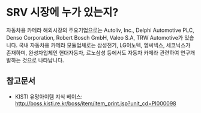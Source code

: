 # SRV 시장에 누가 있는지?
자동차용 카메라 해외시장의 주요기업으로는 Autoliv, Inc., Delphi Automotive PLC, Denso Corporation, Robert Bosch GmbH, Valeo S.A, TRW Automotive가 있습니다.
국내 자동차용 카메라 모듈업체로는 삼성전기, LG이노텍, 엠씨넥스, 세코닉스가 존재하며, 완성차업체인 현대자동차, 르노삼성 등에서도 자동차 카메라 관련하여 연구개발하는 것으로 나타납니다. 

## 참고문서
- KISTI 유망아이템 지식 베이스: http://boss.kisti.re.kr/boss/item/item_print.jsp?unit_cd=PI000098
